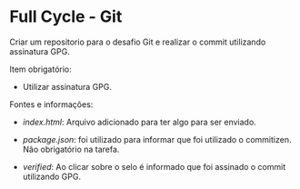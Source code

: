 <h1 align="left">Full Cycle - Git</h1>

Criar um repositorio para o desafio Git e realizar o commit utilizando assinatura GPG. 

Item obrigatório:
 - Utilizar assinatura GPG.

Fontes e informações:

- *index.html*: Arquivo adicionado para ter algo para ser enviado.

- *package.json*: foi utilizado para informar que foi utilizado o commitizen. Não obrigatório na tarefa.
  
- *verified*: Ao clicar sobre o selo é informado que foi assinado o commit utilizando GPG.
